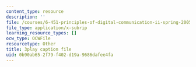 ```yaml
---
content_type: resource
description: ''
file: /courses/6-451-principles-of-digital-communication-ii-spring-2005/0b90ab652f79f402d19a9686dafee4fa_MVpmgHSBSc0.srt
file_type: application/x-subrip
learning_resource_types: []
ocw_type: OCWFile
resourcetype: Other
title: 3play caption file
uid: 0b90ab65-2f79-f402-d19a-9686dafee4fa
---
```

